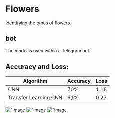 # Flowers
Identifying the types of flowers.
## bot
The model is used within a Telegram bot.

## Accuracy and Loss:

|Algorithm|Accuracy|Loss|
|---------|--------|----|
|CNN |70%|1.18|
|Transfer Learning CNN |91%|0.27|


!["image](https://github.com/Moein-Moatali-2006/DeepLearning/blob/main/Transfer%20Learning/17Flowers/con.png)
!["image](https://github.com/Moein-Moatali-2006/DeepLearning/blob/main/Transfer%20Learning/17Flowers/acc.png)
!["image](https://github.com/Moein-Moatali-2006/DeepLearning/blob/main/Transfer%20Learning/17Flowers/loss.png)